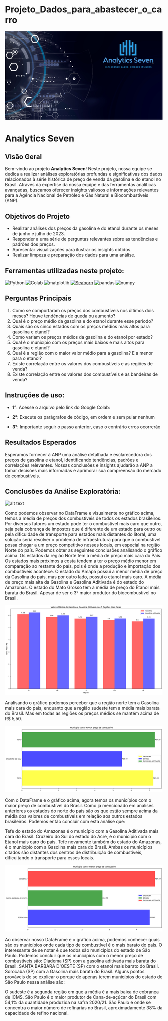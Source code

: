 # Projeto_Dados_para_abastecer_o_carro

![alt text](https://github.com/Project-4-Trends-and-Insights-Database/Projeto_Dados_para_abastecer_o_carro/blob/main/images/Squad%2007%20(2).png)

# Analytics Seven

## Visão Geral

Bem-vindo ao projeto **Analytics Seven**! Neste projeto, nossa equipe se dedica a realizar análises exploratórias profundas e significativas dos dados relacionados à série histórica de preço de venda da gasolina e do etanol no Brasil. Através da expertise da nossa equipe e das ferramentas analíticas avançadas, buscamos oferecer insights valiosos e informações relevantes para a Agência Nacional de Petróleo e Gás Natural e Biocombustíveis (ANP).

## Objetivos do Projeto

  - Realizar análises dos preços da gasolina e do etanol durante os meses de junho e julho de 2023.
  - Responder a uma série de perguntas relevantes sobre as tendências e padrões dos preços.
  - Apresentar visualizações para ilustrar os insights obtidos.
  - Realizar limpeza e preparação dos dados para uma análise.
  

## Ferramentas utilizadas neste projeto:
![Python](https://img.shields.io/badge/Python-3776AB?style=for-the-badge&logo=python&logoColor=white)
![Colab](https://img.shields.io/badge/Colab-F9AB00?style=for-the-badge&logo=googlecolab&color=525252)
![matplotlib](https://img.shields.io/badge/matplotlib-3776AB?style=for-the-badge&logo=matplotlib&logoColor=white)
<a href='https://github.com/shivamkapasia0' target="_blank"><img alt='Seaborn' src='https://img.shields.io/badge/Seaborn-100000?style=for-the-badge&logo=Seaborn&logoColor=white&labelColor=black&color=05FAFA'/></a>
![pandas](https://img.shields.io/badge/pandas-150458?style=for-the-badge&logo=pandas&logoColor=white)
![numpy](https://img.shields.io/badge/numpy-013243?style=for-the-badge&logo=numpy&logoColor=white)

## Perguntas Principais

1. Como se comportaram os preços dos combustíveis nos últimos dois meses? Houve tendências de queda ou aumento?
2. Qual é o preço médio da gasolina e do etanol durante esse período?
3. Quais são os cinco estados com os preços médios mais altos para gasolina e etanol?
4. Como variam os preços médios da gasolina e do etanol por estado?
5. Qual é o município com os preços mais baixos e mais altos para gasolina e etanol?
6. Qual é a região com o maior valor médio para a gasolina? E a menor para o etanol?
7. Existe correlação entre os valores dos combustíveis e as regiões de venda?
8. Existe correlação entre os valores dos combustíveis e as bandeiras de venda?

## Instruções de uso:
  - **1°**: Acesse o arquivo pelo link do Google Colab:
         
  - **2°**: Execute os parágrafos de código, em ordem e sem pular nenhum
  - **3°**: Importante seguir o passo anterior, caso o contrário erros ocorrerão

## Resultados Esperados

Esperamos fornecer à ANP uma análise detalhada e esclarecedora dos preços de gasolina e etanol, identificando tendências, padrões e correlações relevantes. Nossas conclusões e insights ajudarão a ANP a tomar decisões mais informadas e aprimorar sua compreensão do mercado de combustíveis.

## Conclusões da Análise Exploratória:
![alt text](https://github.com/Project-4-Trends-and-Insights-Database/Projeto_Dados_para_abastecer_o_carro/blob/main/imagens_dos_graficos/pre%C3%A7o_medio_por_estado.png)

Como podemos observar no DataFrame e visualmente no gráfico acima, temos a média de preços dos combustíveis de todos os estados brasileiros. Por diversos fatores um estado pode ter o combustível mais caro que outro, seja pela cobrança de impostos que é diferente de um estado para outro ou pela dificuldade de transporte para estados mais distantes do litoral, uma solução seria resolver o problema de infraestrutura para que o combustível possa chegar a um preço competitivo nesses locais, em especial na região Norte do país. Podemos obter as seguintes conclusões analisando o gráfico acima.
Os estados da região Norte tem a média de preço mais cara do País.
Os estados mais próximos a costa tendem a ter o preço médio menor em comparação ao restante do país, pois é onde a produção e importação dos combustíveis acontece.
O estado do Amapá possui a menor média de preço da Gasolina do país, mas por outro lado, possui o etanol mais caro.
A média de preço mais alta da Gasolina e Gasolina Aditivada é do estado do Amazonas.
O estado do Mato Grosso tem a média de preço do Etanol mais barata do Brasil. Apesar de ser o 3° maior produtor do biocombustível no Brasil.


![alt text](https://github.com/Project-4-Trends-and-Insights-Database/Projeto_Dados_para_abastecer_o_carro/blob/main/imagens_dos_graficos/regioes_mais_caras.png)


Análisando o gráfico podemos perceber que a região norte tem a Gasolina mais cara do país, enquanto que a região sudeste tem a média mais barata do Brasil. Mas em todas as regiões os preços médios se mantém acima de R$ 5,50.



![alt text](https://github.com/Project-4-Trends-and-Insights-Database/Projeto_Dados_para_abastecer_o_carro/blob/main/imagens_dos_graficos/municipio_maior_valor.png)


Com o DataFrame e o gráfico acima, agora temos os municípios com o maior preço de combustível do Brasil. Como ja mencionado em analises anteriores os estados do norte do país são os que estão sempre acima da média dos valores de combustíveis em relação aos outros estados brasileiros. Podemos então concluir com esta análise que:

Tefe do estado do Amazonas é o município com a Gasolina Aditivada mais cara do Brasil.
Cruzeiro do Sul do estado do Acre, é o município com o Etanol mais caro do país.
Tefe novamente também do estado do Amazonas, é o município com a Gasolina mais cara do Brasil.
Ambas os municípios citados são distantes dos centros de distribuição de combustíveis, dificultando o transporte para esses locais.


![alt text](https://github.com/Project-4-Trends-and-Insights-Database/Projeto_Dados_para_abastecer_o_carro/blob/main/imagens_dos_graficos/municipio_menor_valor.png)


Ao observar nosso DataFrame e o gráfico acima, podemos conhecer quais são os municípios onde cada tipo de combustível é o mais barato do país. O interessante de se notar é que todos são municípios do estado de São Paulo. Podemos concluir que os municípios com o menor preço de combustíveis são:
Diadema (SP) com a gasolina aditivada mais barata do Brasil.
SANTA BARBARA D'OESTE (SP) com o etanol mais barato do Brasil.
Sorocaba (SP) com a Gasolina mais barata do Brasil.
Alguns pontos prováveis de se explicar o porque de apenas terem municípios do estado de São Paulo nessa análise são:

O sudeste é a segunda região em que a média é a mais baixa de cobrança de ICMS.
São Paulo é o maior produtor de Cana-de-açúcar do Brasil com 54,1% da quantidade produzida na safra 2020/21.
São Paulo é onde se concentra o maior número de refinarias no Brasil, aproximadamente 38% da capacidade de refino nacional.



